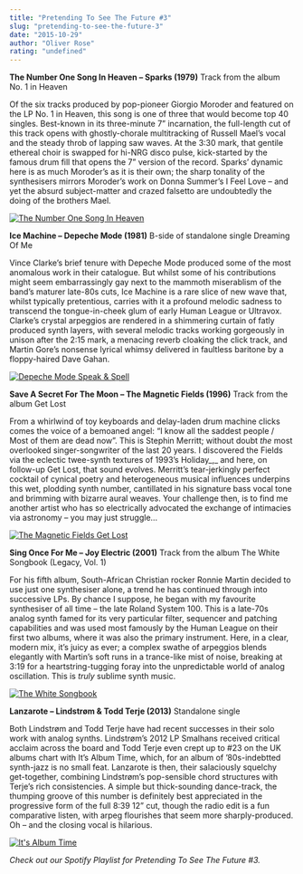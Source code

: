 ```yaml
---
title: "Pretending To See The Future #3"
slug: "pretending-to-see-the-future-3"
date: "2015-10-29"
author: "Oliver Rose"
rating: "undefined"
---
```


**The Number One Song In Heaven – Sparks (1979)** Track from the album No. 1 in Heaven

Of the six tracks produced by pop-pioneer Giorgio Moroder and featured on the LP No. 1 in Heaven, this song is one of three that would become top 40 singles. Best-known in its three-minute 7” incarnation, the full-length cut of this track opens with ghostly-chorale multitracking of Russell Mael’s vocal and the steady throb of lapping saw waves. At the 3:30 mark, that gentile ethereal choir is swapped for hi-NRG disco pulse, kick-started by the famous drum fill that opens the 7” version of the record. Sparks’ dynamic here is as much Moroder’s as it is their own; the sharp tonality of the synthesisers mirrors Moroder’s work on Donna Summer’s I Feel Love – and yet the absurd subject-matter and crazed falsetto are undoubtedly the doing of the brothers Mael.

[![The Number One Song In Heaven](http://pearshapedexeter.com/wp-content/uploads/2015/10/The-Number-One-Song-In-Heaven.jpg)](http://pearshapedexeter.com/wp-content/uploads/2015/10/The-Number-One-Song-In-Heaven.jpg)

**Ice Machine – Depeche Mode (1981)** B-side of standalone single Dreaming Of Me

Vince Clarke’s brief tenure with Depeche Mode produced some of the most anomalous work in their catalogue. But whilst some of his contributions might seem embarrassingly gay next to the mammoth miserablism of the band’s maturer late-80s cuts, Ice Machine is a rare slice of new wave that, whilst typically pretentious, carries with it a profound melodic sadness to transcend the tongue-in-cheek glum of early Human League or Ultravox. Clarke’s crystal arpeggios are rendered in a shimmering curtain of fatly produced synth layers, with several melodic tracks working gorgeously in unison after the 2:15 mark, a menacing reverb cloaking the click track, and Martin Gore’s nonsense lyrical whimsy delivered in faultless baritone by a floppy-haired Dave Gahan.

[![Depeche Mode Speak & Spell](http://pearshapedexeter.com/wp-content/uploads/2015/10/Depeche-Mode-Speak-Spell.png)](http://pearshapedexeter.com/wp-content/uploads/2015/10/Depeche-Mode-Speak-Spell.png)

**Save A Secret For The Moon – The Magnetic Fields (1996)** Track from the album Get Lost

From a whirlwind of toy keyboards and delay-laden drum machine clicks comes the voice of a bemoaned angel: “I know all the saddest people / Most of them are dead now”. This is Stephin Merritt; without doubt _the_ most overlooked singer-songwriter of the last 20 years. I discovered the Fields via the eclectic twee-synth textures of 1993’s Holiday_,_ and here, on follow-up Get Lost, that sound evolves. Merritt’s tear-jerkingly perfect cocktail of cynical poetry and heterogeneous musical influences underpins this wet, plodding synth number, cantillated in his signature bass vocal tone and brimming with bizarre aural weaves. Your challenge then, is to find me another artist who has so electrically advocated the exchange of intimacies via astronomy – you may just struggle…

[![The Magnetic Fields Get Lost](http://pearshapedexeter.com/wp-content/uploads/2015/10/The-Magnetic-Fields-Get-Lost.jpg)](http://pearshapedexeter.com/wp-content/uploads/2015/10/The-Magnetic-Fields-Get-Lost.jpg)

**Sing Once For Me – Joy Electric (2001)** Track from the album The White Songbook (Legacy, Vol. 1)

For his fifth album, South-African Christian rocker Ronnie Martin decided to use just one synthesiser alone, a trend he has continued through into successive LPs. By chance I suppose, he began with my favourite synthesiser of all time – the late Roland System 100. This is a late-70s analog synth famed for its very particular filter, sequencer and patching capabilities and was used most famously by the Human League on their first two albums, where it was also the primary instrument. Here, in a clear, modern mix, it’s juicy as ever; a complex swathe of arpeggios blends elegantly with Martin’s soft runs in a trance-like mist of noise, breaking at 3:19 for a heartstring-tugging foray into the unpredictable world of analog oscillation. This is _truly_ sublime synth music.

[![The White Songbook](http://pearshapedexeter.com/wp-content/uploads/2015/10/The-White-Songbook.png)](http://pearshapedexeter.com/wp-content/uploads/2015/10/The-White-Songbook.png)

**Lanzarote – Lindstrøm & Todd Terje (2013)** Standalone single

Both Lindstrøm and Todd Terje have had recent successes in their solo work with analog synths. Lindstrøm’s 2012 LP Smalhans received critical acclaim across the board and Todd Terje even crept up to #23 on the UK albums chart with It’s Album Time, which, for an album of ’80s-indebtted synth-jazz is no small feat. Lanzarote is then, their salaciously squelchy get-together, combining Lindstrøm’s pop-sensible chord structures with Terje’s rich consistencies. A simple but thick-sounding dance-track, the thumping groove of this number is definitely best appreciated in the progressive form of the full 8:39 12” cut, though the radio edit is a fun comparative listen, with arpeg flourishes that seem more sharply-produced. Oh – and the closing vocal is hilarious.

[![It's Album Time](http://pearshapedexeter.com/wp-content/uploads/2015/10/Its-Album-Time.png)](http://pearshapedexeter.com/wp-content/uploads/2015/10/Its-Album-Time.png)

_Check out our Spotify Playlist for Pretending To See The Future #3._
